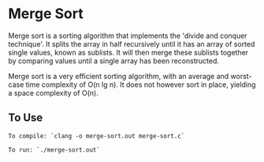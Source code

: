 # Merge Sort

Merge sort is a sorting algorithm that implements the 'divide and conquer technique'. It splits the array in half recursively until it has an array of sorted single values, known as sublists. It will then merge these sublists together by comparing values until a single array has been reconstructed.

Merge sort is a very efficient sorting algorithm, with an average and worst-case time complexity of O(n lg n). It does not however sort in place, yielding a space complexity of O(n).

## To Use
```
To compile: `clang -o merge-sort.out merge-sort.c`

To run: `./merge-sort.out`
```